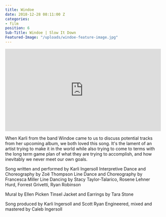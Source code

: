 ```yaml
---
title: Windoe
date: 2018-12-28 08:11:00 Z
categories:
- film
position: 6
Sub-Title: Windoe | Slow It Down
Featured-Image: "/uploads/windoe-feature-image.jpg"
---
```


<div style="padding:52.73% 0 0 0;position:relative;"><iframe src="https://player.vimeo.com/video/288082837?color=ef0097" style="position:absolute;top:0;left:0;width:100%;height:100%;" frameborder="0" webkitallowfullscreen mozallowfullscreen allowfullscreen></iframe></div><script src="https://player.vimeo.com/api/player.js"></script>

When Karli from the band Windoe came to us to discuss potential tracks from her upcoming album, we both loved this song. It's the lament of an artist trying to make it in the world while also trying to come to terms with the long term game plan of what they are trying to accomplish, and how inevitably we never meet our own goals. 

Song written and performed by Karli Ingersoll
Interpretive Dance and Choreography by Zoë Thompson
Line Dance and Choreography by Francesca Miller
Line Dancing by Stacy Taylor-Talarico, Rosene Lehner Hurd, Forrest Grivetti, Ryan Robinson

Mural by Ellen Picken
Tinsel Jacket and Earrings by Tara Stone

Song produced by Karli Ingersoll and Scott Ryan
Engineered, mixed and mastered by Caleb Ingersoll

